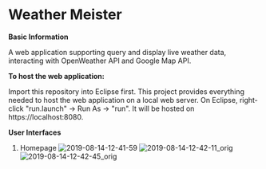 # Weather Meister

**Basic Information**

A web application supporting query and display live weather data, interacting with OpenWeather API and Google Map API. 

**To host the web application:**

Import this repository into Eclipse first. This project provides everything needed to host the web application on a local web server.
On Eclipse, right-click "run.launch" -> Run As -> "run". It will be hosted on https://localhost:8080.

**User Interfaces**

1. Homepage
![2019-08-14-12-41-59](https://user-images.githubusercontent.com/35575612/149762480-d0202050-fc11-4e85-94aa-08541779c7da.png)
![2019-08-14-12-42-11_orig](https://user-images.githubusercontent.com/35575612/149762530-34ea222e-7e0c-4fcf-9d59-58b2e75f46be.png)
![2019-08-14-12-42-45_orig](https://user-images.githubusercontent.com/35575612/149762512-04d8cbe4-95f6-4fb5-a1b5-6cc4e6c40353.png)

